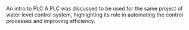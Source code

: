 An intro to PLC
A PLC was discussed to be used for the same project of water level control system, highlighting its role in automating the control processes and improving efficiency.